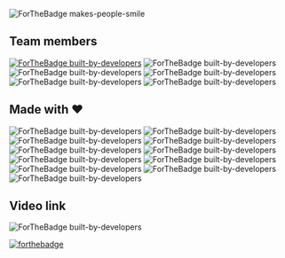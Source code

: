 ![ForTheBadge makes-people-smile](http://ForTheBadge.com/images/badges/makes-people-smile.svg)

## Team members

[![ForTheBadge built-by-developers](https://img.shields.io/badge/-Naveen%20Saharan-orange?style=for-the-badge)](https://docs.google.com/document/d/1mxzldS1Fh3AQ3O_7QL1RyEy5Ur9oUGo3kxlfTYg_F5Y/edit)
<space><space>
![ForTheBadge built-by-developers](https://img.shields.io/badge/-Manoj%20Saharan-green?style=for-the-badge)
<space><space>
![ForTheBadge built-by-developers](https://img.shields.io/badge/-Nishat-ff69b4?style=for-the-badge)
<space><space>
![ForTheBadge built-by-developers](https://img.shields.io/badge/-Ayush-yellow?style=for-the-badge)
<space><space>
![ForTheBadge built-by-developers](https://img.shields.io/badge/-RT%20Rao-blue?style=for-the-badge)
<space><space>
![ForTheBadge built-by-developers](https://img.shields.io/badge/-Swanand%20Apte-pink?style=for-the-badge)
<space><space>

## Made with :heart:

![ForTheBadge built-by-developers](https://img.shields.io/badge/React-20232A?style=for-the-badge&logo=react&logoColor=61DAFB)<space><space>
![ForTheBadge built-by-developers](https://img.shields.io/badge/Material--UI-0081CB?style=for-the-badge&logo=material-ui&logoColor=white)
<space><space>
![ForTheBadge built-by-developers](https://img.shields.io/badge/React_Router-CA4245?style=for-the-badge&logo=react-router&logoColor=white)
<space><space>
![ForTheBadge built-by-developers](https://img.shields.io/badge/firebase-ffca28?style=for-the-badge&logo=firebase&logoColor=black)
<space><space>
![ForTheBadge built-by-developers](https://img.shields.io/badge/Netlify-00C7B7?style=for-the-badge&logo=netlify&logoColor=white)
<space><space>
![ForTheBadge built-by-developers](https://img.shields.io/badge/Figma-F24E1E?style=for-the-badge&logo=figma&logoColor=white)
<space><space>
![ForTheBadge built-by-developers](https://img.shields.io/badge/CSS3-1572B6?style=for-the-badge&logo=css3&logoColor=white)
<space><space>
![ForTheBadge built-by-developers](https://img.shields.io/badge/JavaScript-323330?style=for-the-badge&logo=javascript&logoColor=F7DF1E)
<space><space>
![ForTheBadge built-by-developers](https://img.shields.io/badge/npm-CB3837?style=for-the-badge&logo=npm&logoColor=white)
<space><space>
![ForTheBadge built-by-developers](https://img.shields.io/badge/Git-F05032?style=for-the-badge&logo=git&logoColor=white)
<space><space>
![ForTheBadge built-by-developers](https://img.shields.io/badge/Visual_Studio_Code-0078D4?style=for-the-badge&logo=visual%20studio%20code&logoColor=white)

## Video link

![ForTheBadge built-by-developers](https://img.shields.io/badge/YouTube-FF0000?style=for-the-badge&logo=youtube&logoColor=white)

[![forthebadge](https://forthebadge.com/images/badges/powered-by-electricity.svg)](https://forthebadge.com)
